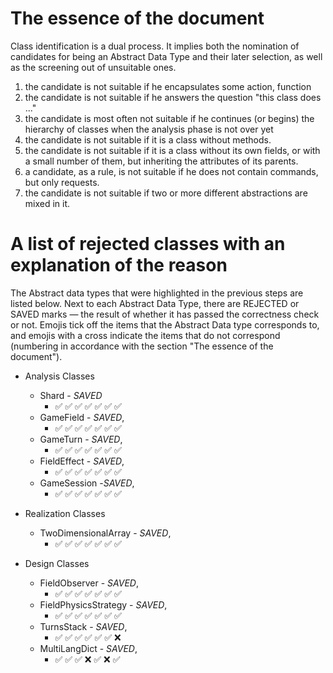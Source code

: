 # The essence of the document
Class identification is a dual process. It implies both the nomination of candidates for being an Abstract Data Type 
and their later selection, as well as the screening out of unsuitable ones.
1. the candidate is not suitable if he encapsulates some action, function
2. the candidate is not suitable if he answers the question "this class does ..."
3. the candidate is most often not suitable if he continues (or begins) the hierarchy of classes when the analysis phase is not over yet
4. the candidate is not suitable if it is a class without methods.
5. the candidate is not suitable if it is a class without its own fields, or with a small number of them, but inheriting the attributes of its parents.
6. a candidate, as a rule, is not suitable if he does not contain commands, but only requests.
7. the candidate is not suitable if two or more different abstractions are mixed in it.

# A list of rejected classes with an explanation of the reason
The Abstract data types that were highlighted in the previous steps are listed below. Next to each Abstract Data Type, 
there are REJECTED or SAVED marks — the result of whether it has passed the correctness check or not. Emojis tick off 
the items that the Abstract Data type corresponds to, and emojis with a cross indicate the items that do not correspond 
(numbering in accordance with the section "The essence of the document").

- Analysis Classes
  - Shard - _SAVED_ 
    - ✅ ✅ ✅ ✅ ✅ ✅ ✅ 
  - GameField - _SAVED_,
    - ✅ ✅ ✅ ✅ ✅ ✅ ✅  
  - GameTurn - _SAVED_,
    -  ✅ ✅ ✅ ✅ ✅ ✅ ✅  
  - FieldEffect - _SAVED_,
    -  ✅ ✅ ✅ ✅ ✅ ✅ ✅  
  - GameSession -_SAVED_,
    -  ✅ ✅ ✅ ✅ ✅ ✅ ✅  

- Realization Classes
  - TwoDimensionalArray - _SAVED_, 
    -  ✅ ✅ ✅ ✅ ✅ ✅ ✅  

- Design Classes
  - FieldObserver - _SAVED_,
    - ✅ ✅ ✅ ✅ ✅ ✅ ✅
  - FieldPhysicsStrategy - _SAVED_,
    - ✅ ✅ ✅ ✅ ✅ ✅ ✅
  - TurnsStack - _SAVED_,
    - ✅ ✅ ✅ ✅ ✅ ✅ ❌
  - MultiLangDict - _SAVED_,
    - ✅ ✅ ✅ ❌ ✅ ❌ ✅
